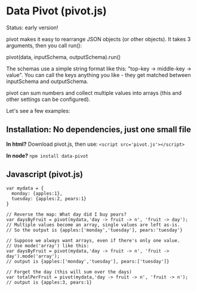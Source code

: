 # Data Pivot (pivot.js)

Status: early version!

pivot makes it easy to rearrange JSON objects (or other objects).
It takes 3 arguments, then you call run():

  pivot(data, inputSchema, outputSchema).run()

The schemas use a simple string format like this: "top-key -> middle-key -> value".
You can call the keys anything you like - they get matched between inputSchema and outputSchema.

pivot can sum numbers and collect multiple values into arrays (this and other settings can be configured).

Let's see a few examples:

## Installation: No dependencies, just one small file

**In html?** Download pivot.js, then use: `<script src='pivot.js'></script>`

**In node?** `npm install data-pivot`

## Javascript (pivot.js)

    var mydata = {
      monday: {apples:1},
      tuesday: {apples:2, pears:1}
    }

    // Reverse the map: What day did I buy pears?  
    var daysByFruit = pivot(mydata,'day -> fruit -> n', 'fruit -> day');  
    // Multiple values become an array, single values are left as-is.
    // So the output is {apples:['monday','tuesday'], pears:'tuesday'}

    // Suppose we always want arrays, even if there's only one value.
    // Use mode('array') like this:
    var daysByFruit = pivot(mydata,'day -> fruit -> n', 'fruit -> day').mode('array');  
    // output is {apples:['monday','tuesday'], pears:['tuesday']}

    // Forget the day (this will sum over the days)
    var totalPerFruit = pivot(mydata,'day -> fruit -> n', 'fruit -> n');  
    // output is {apples:3, pears:1}
